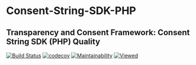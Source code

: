 # Consent-String-SDK-PHP
Transparency and Consent Framework: Consent String SDK (PHP)
 Quality
 --------------
 [![Build Status](https://api.travis-ci.org/mifefr/Consent-String-SDK-PHP.png?branch=master)](https://travis-ci.org/mifefr/Consent-String-SDK-PHP)
 [![codecov](https://codecov.io/gh/mifefr/Consent-String-SDK-PHP/branch/master/graph/badge.svg)](https://codecov.io/gh/mifefr/Consent-String-SDK-PHP)
 [![Maintainability](https://api.codeclimate.com/v1/badges/72505332985c27a432b2/maintainability)](https://codeclimate.com/github/mifefr/Consent-String-SDK-PHP)
 [![Viewed](http://hits.dwyl.com/mifefr/Consent-String-SDK-PHP.svg)](http://hits.dwyl.com/mifefr/Consent-String-SDK-PHP)
